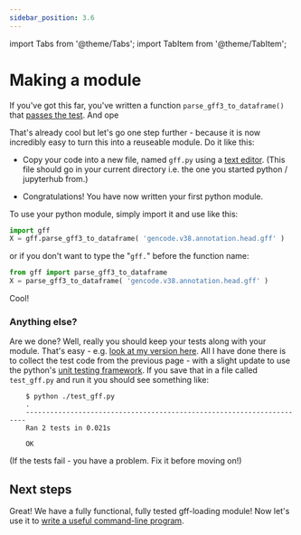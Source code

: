 ```yaml
---
sidebar_position: 3.6
---
```


import Tabs from '@theme/Tabs';
import TabItem from '@theme/TabItem';

# Making a module

If you've got this far, you've written a function `parse_gff3_to_dataframe()` that [passes the
test](./Getting_started_writing_some_code.md#test-driven-development).  And ope

That's already cool but let's go one step further - because it is now incredibly easy to
turn this into a reuseable module. Do it like this:

* Copy your code into a new file, named `gff.py` using a [text editor](/prerequisites/editor.md). (This file
  should go in your current directory i.e. the one you started python / jupyterhub from.)

* Congratulations!  You have now written your first python module.

To use your python module, simply import it and use like this:

```python
import gff
X = gff.parse_gff3_to_dataframe( 'gencode.v38.annotation.head.gff' )
```

or if you don't want to type the "`gff.`" before the function name:
```python
from gff import parse_gff3_to_dataframe
X = parse_gff3_to_dataframe( 'gencode.v38.annotation.head.gff' )
```

Cool!

### Anything else?

Are we done? Well, really you should keep your tests along with your module. That's easy - e.g. [look at my
version here](solutions/part1/test_gff.py). All I have done there is to collect the test code from the previous
page - with a slight update to use the python's [unit testing
framework](https://docs.python.org/3/library/unittest.html). If you save that in a file called `test_gff.py` and
run it you should see something like:

```
    $ python ./test_gff.py          
    .
    ----------------------------------------------------------------------
    Ran 2 tests in 0.021s
    
    OK
```

(If the tests fail - you have a problem. Fix it before moving on!)

## Next steps

Great!  We have a fully functional, fully tested gff-loading module! Now let's use it to
[write a useful command-line program](Converting_gff_to_sqlite.md).
